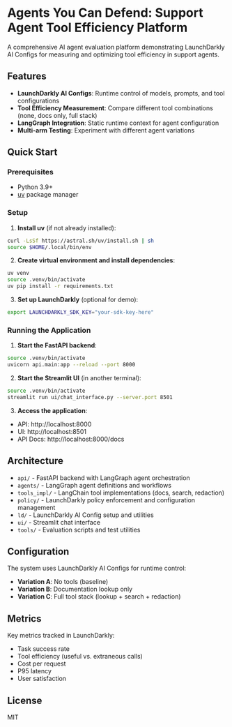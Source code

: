 # Agents You Can Defend: Support Agent Tool Efficiency Platform

A comprehensive AI agent evaluation platform demonstrating LaunchDarkly AI Configs for measuring and optimizing tool efficiency in support agents.

## Features

- **LaunchDarkly AI Configs**: Runtime control of models, prompts, and tool configurations
- **Tool Efficiency Measurement**: Compare different tool combinations (none, docs only, full stack)  
- **LangGraph Integration**: Static runtime context for agent configuration
- **Multi-arm Testing**: Experiment with different agent variations

## Quick Start

### Prerequisites
- Python 3.9+
- [uv](https://astral.sh/uv/) package manager

### Setup

1. **Install uv** (if not already installed):
```bash
curl -LsSf https://astral.sh/uv/install.sh | sh
source $HOME/.local/bin/env
```

2. **Create virtual environment and install dependencies**:
```bash
uv venv
source .venv/bin/activate
uv pip install -r requirements.txt
```

3. **Set up LaunchDarkly** (optional for demo):
```bash
export LAUNCHDARKLY_SDK_KEY="your-sdk-key-here"
```

### Running the Application

1. **Start the FastAPI backend**:
```bash
source .venv/bin/activate
uvicorn api.main:app --reload --port 8000
```

2. **Start the Streamlit UI** (in another terminal):
```bash
source .venv/bin/activate
streamlit run ui/chat_interface.py --server.port 8501
```

3. **Access the application**:
- API: http://localhost:8000
- UI: http://localhost:8501  
- API Docs: http://localhost:8000/docs

## Architecture

- `api/` - FastAPI backend with LangGraph agent orchestration
- `agents/` - LangGraph agent definitions and workflows
- `tools_impl/` - LangChain tool implementations (docs, search, redaction)
- `policy/` - LaunchDarkly policy enforcement and configuration management
- `ld/` - LaunchDarkly AI Config setup and utilities
- `ui/` - Streamlit chat interface
- `tools/` - Evaluation scripts and test utilities

## Configuration

The system uses LaunchDarkly AI Configs for runtime control:

- **Variation A**: No tools (baseline)
- **Variation B**: Documentation lookup only
- **Variation C**: Full tool stack (lookup + search + redaction)

## Metrics

Key metrics tracked in LaunchDarkly:
- Task success rate
- Tool efficiency (useful vs. extraneous calls)
- Cost per request
- P95 latency
- User satisfaction

## License

MIT